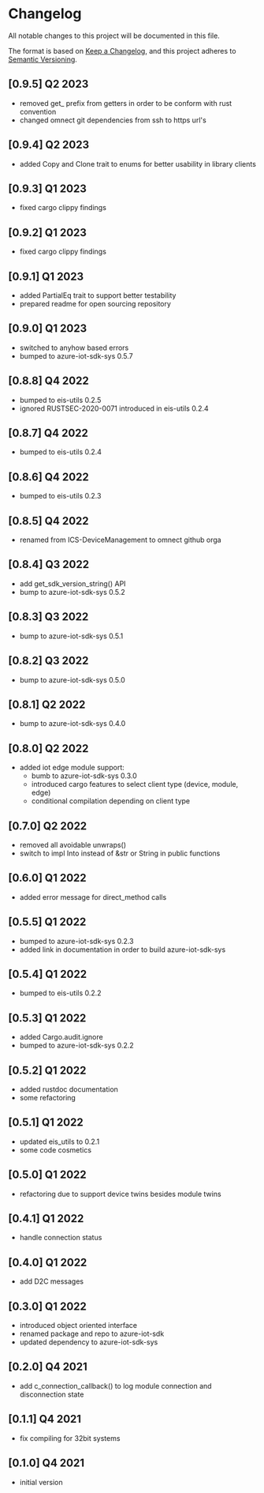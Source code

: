 # Changelog

All notable changes to this project will be documented in this file.

The format is based on [Keep a Changelog](https://keepachangelog.com/en/1.0.0/),
and this project adheres to [Semantic Versioning](https://semver.org/spec/v2.0.0.html).

## [0.9.5] Q2 2023
 - removed get_ prefix from getters in order to be conform with rust convention
 - changed omnect git dependencies from ssh to https url's

## [0.9.4] Q2 2023
 - added Copy and Clone trait to enums for better usability in library clients

## [0.9.3] Q1 2023
 - fixed cargo clippy findings

## [0.9.2] Q1 2023
 - fixed cargo clippy findings

## [0.9.1] Q1 2023
 - added PartialEq trait to support better testability
 - prepared readme for open sourcing repository

## [0.9.0] Q1 2023
 - switched to anyhow based errors
 - bumped to azure-iot-sdk-sys 0.5.7

## [0.8.8] Q4 2022
 - bumped to eis-utils 0.2.5
 - ignored RUSTSEC-2020-0071 introduced in eis-utils 0.2.4

## [0.8.7] Q4 2022
 - bumped to eis-utils 0.2.4

## [0.8.6] Q4 2022
 - bumped to eis-utils 0.2.3

## [0.8.5] Q4 2022
 - renamed from ICS-DeviceManagement to omnect github orga

## [0.8.4] Q3 2022
 - add get_sdk_version_string() API
 - bump to azure-iot-sdk-sys 0.5.2

## [0.8.3] Q3 2022
 - bump to azure-iot-sdk-sys 0.5.1

## [0.8.2] Q3 2022
 - bump to azure-iot-sdk-sys 0.5.0

## [0.8.1] Q2 2022
 - bump to azure-iot-sdk-sys 0.4.0

## [0.8.0] Q2 2022
 - added iot edge module support:
   - bumb to azure-iot-sdk-sys 0.3.0
   - introduced cargo features to select client type (device, module, edge)
   - conditional compilation depending on client type

## [0.7.0] Q2 2022
 - removed all avoidable unwraps()
 - switch to impl Into<String> instead of &str or String in public functions

## [0.6.0] Q1 2022
 - added error message for direct_method calls

## [0.5.5] Q1 2022
 - bumped to azure-iot-sdk-sys 0.2.3
 - added link in documentation in order to build azure-iot-sdk-sys

## [0.5.4] Q1 2022
 - bumped to eis-utils 0.2.2

## [0.5.3] Q1 2022
 - added Cargo.audit.ignore
 - bumped to azure-iot-sdk-sys 0.2.2

## [0.5.2] Q1 2022
 - added rustdoc documentation
 - some refactoring

## [0.5.1] Q1 2022
 - updated eis_utils to 0.2.1
 - some code cosmetics

## [0.5.0] Q1 2022
 - refactoring due to support device twins besides module twins

## [0.4.1] Q1 2022
 - handle connection status

## [0.4.0] Q1 2022
 - add D2C messages

## [0.3.0] Q1 2022
 - introduced object oriented interface
 - renamed package and repo to azure-iot-sdk
 - updated dependency to azure-iot-sdk-sys

## [0.2.0] Q4 2021
 - add c_connection_callback() to log module connection and disconnection state

## [0.1.1] Q4 2021
 - fix compiling for 32bit systems

## [0.1.0] Q4 2021
 - initial version
